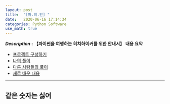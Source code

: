 ```yaml
---
layout: post
title:  "[파.히.안] "
date:   2020-06-16 17:14:34 
categories: Python Software
use_math: true
---
```


**_Description_ : 【파이썬을 여행하는 히치하이커를 위한 안내서】 내용 요약**

* [프로젝트 구성하기](#Structuring-Your-Project)
* [나의 풀이](#my-solution)
* [다른 사람들의 풀이](#problem-solution)
* [새로 배운 내용](#deep)

***

## 같은 숫자는 싫어 <a id="problem-description"></a>
<!--stackedit_data:
eyJoaXN0b3J5IjpbMzM2OTM0NDQwLDg1NzY1OTg4MF19
-->